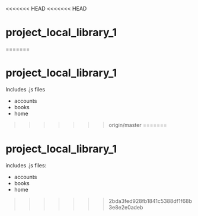<<<<<<< HEAD
<<<<<<< HEAD
# project_local_library_1
=======
# project_local_library_1

Includes .js files
* accounts
* books 
* home
>>>>>>> origin/master
=======
# project_local_library_1

includes .js files:

* accounts
* books
* home
>>>>>>> 2bda3fed928fb1841c5388df1f68b3e8e2e0adeb

